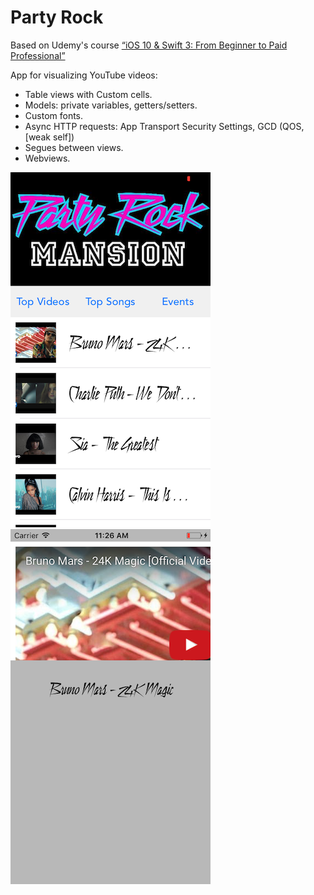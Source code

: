 # Party Rock

Based on Udemy's course [“iOS 10 & Swift 3: From Beginner to Paid Professional”](https://www.udemy.com/devslopes-ios10/learn/v4/t/lecture/5428814)

App for visualizing YouTube videos:

- Table views with Custom cells.
- Models: private variables, getters/setters.
- Custom fonts.
- Async HTTP requests: App Transport Security Settings, GCD (QOS, [weak self])
- Segues between views.
- Webviews.

![Main screen](screen-shots/Main.png)
![Video detail screen](screen-shots/Video.png)